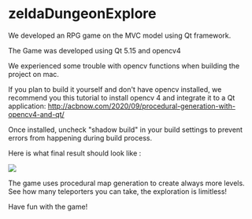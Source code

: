 # zeldaDungeonExplore

We developed an RPG game on the MVC model using Qt framework. 

The Game was developed using Qt 5.15 and opencv4

We experienced some trouble with opencv functions when building the project on mac. 

If you plan to build it yourself and don't have opencv installed, we recommend you this tutorial to install opencv 4 and integrate it to a Qt application: 
http://acbnow.com/2020/09/procedural-generation-with-opencv4-and-qt/

Once installed, uncheck "shadow build" in your build settings to prevent errors from happening during build process. 

Here  is what final result should look like :

![](github_video.gif)


The game uses procedural map generation to create always more levels. See how many teleporters you can take, the exploration is limitless!

Have fun with the game!
